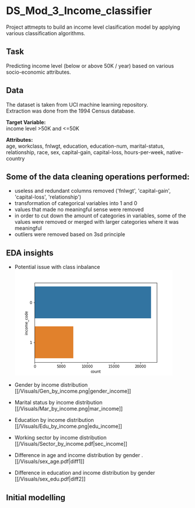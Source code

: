 # DS_Mod_3_Income_classifier
Project attmepts to build an income level clasification model by applying various classification algorithms.  

## Task
Predicting income level (below or above 50K / year) based on various socio-economic attributes.  

## Data
The dataset is taken from UCI machine learning repository.  
Extraction was done from the 1994 Census database.  

**Target Variable:**  
income level >50K and <=50K

**Attributes:**  
age, workclass, fnlwgt, education, education-num, marital-status, relationship, race, sex, capital-gain, capital-loss, hours-per-week, native-country

## Some of the data cleaning operations performed:
* useless and redundant columns removed ('fnlwgt', 'capital-gain', 'capital-loss', 'relationship')
* transformation of categorical variables into 1 and 0
* values that made no meaningful sense were removed
* in order to cut down the amount of categories in variables, some of the values were removed or merged with larger categories where it was meaningful 
* outliers were removed based on 3sd principle

## EDA insights
* Potential issue with class inbalance  
![char1](Visuals/balance.png)<br>

* Gender by income distribution
[[/Visuals/Gen_by_income.png|gender_income]]  

* Marital status by income distribution
[[/Visuals/Mar_by_income.png|mar_income]]  

* Education by income distribution
[[/Visuals/Edu_by_income.png|edu_income]]  

* Working sector by income distribution
[[/Visuals/Sector_by_income.pdf|sec_income]]  

* Difference in age and income distribution by gender . 
[[/Visuals/sex_age.pdf|diff1]]  

* Difference in education and income distribution by gender  
[[/Visuals/sex_edu.pdf|diff2]]  

## Initial modelling  


